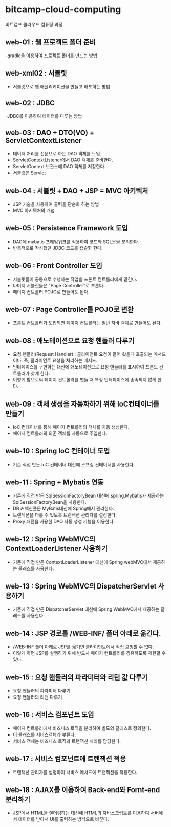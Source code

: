 # bitcamp-cloud-computing
비트캠프 클라우드 컴퓨팅 과정

## web-01 : 웹 프로젝트 폴더 준비
-gradle을 이용하여 프로젝트 폴더를 만드는 방법

## web-xml02 : 서블릿 
- 서블릿으로 웹 애플리케이션을 만들고 배포하는 방법

## web-02 : JDBC 
-JDBC를 이용하여 데이터를 다루는 방법

## web-03 : DAO + DTO(VO) + ServletContextListener
- 데이터 처리를 전문으로 하는 DAO 객체를 도입 
- ServletContextListener에서 DAO 객체를 준비한다.
- ServletContext 보관소에 DAO 객체를 저장한다.
- 서블릿은 Servlet

## web-04 : 서블릿 + DAO + JSP = MVC 아키텍처
- JSP 기술을 사용하여 출력을 단순화 하는 방법
- MVC 아키텍처의 개념

## web-05 : Persistence Framework 도입
- DAO에 mybatis 프레임워크를 적용하여 코드와 SQL문을 분리한다.
- 반복적으로 작성했던 JDBC 코드를 캡슐화 한다. 

## web-06 : Front Controller 도입
- 서블릿들이 공통으로 수행하는 작업을 프론트 컨트롤러에게 맡긴다.
- 나머지 서블릿들은 "Page Controller"로 부른다.
- 페이지 컨트롤러 POJO로 만들어도 된다.

## web-07 : Page Controller를 POJO로 변환 
- 프론트 컨트롤러가 도입되면 페이지 컨트롤러는 일반 자바 객체로 만들어도 된다.

## web-08 : 애노테이션으로 요청 핸들러 다루기
- 요청 핸들러(Request Handler) : 클라이언트 요청이 들어 왔을때 호출되는 메서드이다.
  즉, 클라이언트 요청을 처리하는 메서드.
 - 인터페이스를 구현하는 대신에 애노테이션으로 요청 핸들러를 표시하여 프론트 컨트롤러가 찾게 한다.
 - 이렇게 함으로써 페이지 컨트롤러를 맨들 때 특정 인터페이스에 종속되지 않게 한다.

## web-09 : 객체 생성을 자동화하기 위해 IoC컨테이너를 만들기
- IoC 컨테이너를 통해 페이지 컨트롤러의 객체를 자동 생성한다.
- 페이지 컨트롤러의 의존 객체를 자동으로 주입한다.

## web-10 : Spring IoC 컨테이너 도입
- 기존 직접 만든 IoC 컨테이너 대신에 스프링 컨테이너를 사용한다.

## web-11 : Spring + Mybatis 연동
- 기존에 직접 만든 SqlSessionFactoryBean 대신에 spring.Mybatis가 제공하는 SqlSessionFactoryBean을 사용한다.
- DB 커넥션풀은 MyBatis대신에 Spring에서 관리한다.
- 트랜잭션을 다룰 수 있도록 트랜잭션 관리자를 설정한다.
- Proxy 패턴을 사용한 DAO 자동 생성 기능을 이용한다.

## web-12 : Spring WebMVC의 ContextLoaderLIstener 사용하기
- 기존에 직접 만든 ContextLoaderLIstener 대신에 Spring webMVC에서 제공하는 클래스를 사용한다.

## web-13 : Spring WebMVC의 DispatcherServlet 사용하기
- 기존에 직접 만든 DispatcherServlet 대신에 Spring WebMVC에서 제공하는 클래스를 사용한다.

## web-14 : JSP 경로를 /WEB-INF/ 폴더 아래로 옮긴다.
- /WEB-INF 폴더 아래로 JSP를 옮기면 클라이언트에서 직접 요청할 수 없다.
- 이렇게 하면 JSP를 실행하기 위해 반드시 페이지 컨트롤러를 경유하도록 제한할 수 있다.

## web-15 : 요청 핸들러의 파라미터와 리턴 값 다루기
- 요청 핸들러의 파라미터 다루기
- 요청 핸들러의 리턴 다루기

## web-16 : 서비스 컴포넌트 도입
- 페이지 컨트롤러에서 비즈니스 로직을 분리하여 별도의 클래스로 정의한다.
- 이 클래스를 서비스객체라 부른다.
- 서비스 객체는 비즈니스 로직과 트랜잭션 처리를 담당한다.

## web-17 : 서비스 컴포넌트에 트랜잭션 적용
- 트랜잭션 관리자를 설정하여 서비스 메서드에 트랜잭션을 적용한다.

## web-18 : AJAX를 이용하여 Back-end와 Fornt-end 분리하기 
- JSP에서 HTML을 렌더링하는 대신에 HTML의 자바스크립트를 이용하여 서버에서
데이터를 받아서 UI를 출력하는 방식으로 바꾼다.

